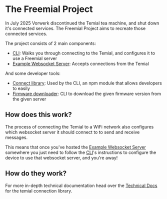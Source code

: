 # The Freemial Project

In July 2025 Vorwerk discontinued the Temial tea machine, and shut down it's connected services. The Freemial Project aims to recreate those connected services.

The project consists of 2 main components:
* [CLI](./packages/cli/readme.md): Walks you through connecting to the Temial, and configures it to use a Freemial server
* [Example Websocket Server](./packages/freemial-server/readme.md): Accepts connections from the Temial

And some developer tools:
* [Connect library](./packages/connect/readme.md): Used by the CLI, an npm module that allows developers to easily 
* [Firmware downloader](./packages/firmware-downloader/readme.md): CLI to download the given firmware version from the given server

## How does this work?
The process of connecting the Temial to a WiFi network also configures which websocket server it should connect to to send and receive messages.

This means that once you've hosted the [Example Websocket Server](./packages/freemial-server/readme.md) somewhere you just need to follow the [CLI](./packages/cli/readme.md)'s instructions to configure the device to use that websocket server, and you're away!

## How do __they__ work?
For more in-depth technical documentation head over the [Technical Docs](./packages/connect/technical-docs.md) for the temial connection library.
